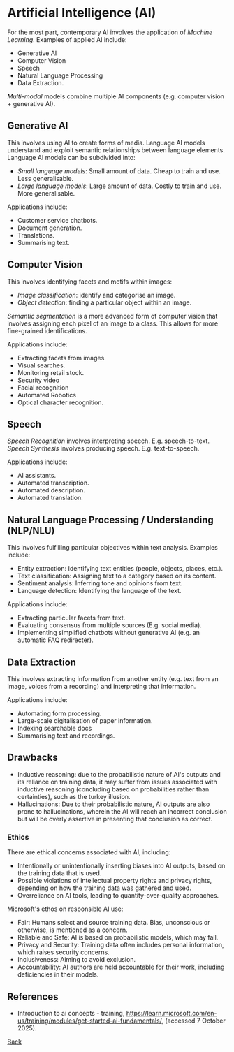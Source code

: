 # Artificial Intelligence (AI)
For the most part, contemporary AI involves the application of _Machine Learning_.
Examples of applied AI include:
- Generative AI
- Computer Vision
- Speech
- Natural Language Processing
- Data Extraction.

_Multi-modal_ models combine multiple AI components (e.g. computer vision + generative AI).

## Generative AI
This involves using AI to create forms of media. 
Language AI models understand and exploit semantic relationships between language elements. 
Language AI models can be subdivided into:
- _Small language models_: Small amount of data. Cheap to train and use. Less generalisable.
- _Large language models_: Large amount of data. Costly to train and use. More generalisable.

Applications include:
- Customer service chatbots.
- Document generation.
- Translations.
- Summarising text.

## Computer Vision
This involves identifying facets and motifs within images:
- _Image classification_: identify and categorise an image.
- _Object detection_: finding a particular object within an image.
  
_Semantic segmentation_ is a more advanced form of computer vision that involves assigning each pixel of an image to a class. 
This allows for more fine-grained identifications.

Applications include:
- Extracting facets from images.
- Visual searches.
- Monitoring retail stock.
- Security video
- Facial recognition
- Automated Robotics
- Optical character recognition.

## Speech
_Speech Recognition_ involves interpreting speech. E.g. speech-to-text.
_Speech Synthesis_ involves producing speech. E.g. text-to-speech.

Applications include:
- AI assistants.
- Automated transcription.
- Automated description.
- Automated translation.

## Natural Language Processing / Understanding (NLP/NLU)
This involves fulfilling particular objectives within text analysis. Examples include:
- Entity extraction: Identifying text entities (people, objects, places, etc.).
- Text classification: Assigning text to a category based on its content.
- Sentiment analysis: Inferring tone and opinions from text.
- Language detection: Identifying the language of the text.

Applications include:
- Extracting particular facets from text.
- Evaluating consensus from multiple sources (E.g. social media).
- Implementing simplified chatbots without generative AI (e.g. an automatic FAQ redirecter).

## Data Extraction
This involves extracting information from another entity (e.g. text from an image, voices from a recording) and interpreting that information.

Applications include:
- Automating form processing.
- Large-scale digitalisation of paper information.
- Indexing searchable docs
- Summarising text and recordings.

## Drawbacks
- Inductive reasoning: due to the probabilistic nature of AI's outputs and its reliance on training data, it may suffer from issues associated with inductive reasoning (concluding based on probabilities rather than certainties), such as the turkey illusion.
- Hallucinations: Due to their probabilistic nature, AI outputs are also prone to hallucinations, wherein the AI will reach an incorrect conclusion but will be overly assertive in presenting that conclusion as correct.

### Ethics
There are ethical concerns associated with AI, including:
- Intentionally or unintentionally inserting biases into AI outputs, based on the training data that is used.
- Possible violations of intellectual property rights and privacy rights, depending on how the training data was gathered and used.
- Overreliance on AI tools, leading to quantity-over-quality approaches.

Microsoft's ethos on responsible AI use:
- Fair: Humans select and source training data. Bias, unconscious or otherwise, is mentioned as a concern.
- Reliable and Safe: AI is based on probabilistic models, which may fail.
- Privacy and Security: Training data often includes personal information, which raises security concerns.
- Inclusiveness: Aiming to avoid exclusion.
- Accountability: AI authors are held accountable for their work, including deficiencies in their models.

## References
- Introduction to ai concepts - training, https://learn.microsoft.com/en-us/training/modules/get-started-ai-fundamentals/, (accessed 7 October 2025).

[Back](../README.md)

